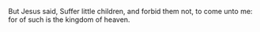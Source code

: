 But Jesus said, Suffer little children, and forbid them not, to come unto me: for of such is the kingdom of heaven.

